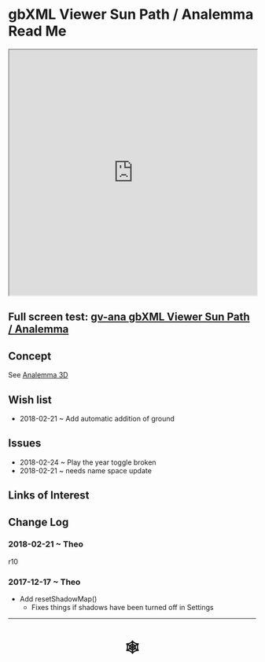 <span style=display:none; >[You are now in a GitHub source code view - click this link to view Read Me file as a web page](http://www.ladybug.tools/spider/index.html#gbxml-viewer/r10-4/gv-ana/README.md "View file as a web page." ) </span>

# gbXML Viewer Sun Path / Analemma Read Me


<iframe class=iframeReadMe src=http://www.ladybug.tools/spider/gbxml-viewer/r10-4/gv-ana/gv-ana.html width=100% height=500px >Iframes are not displayed on github.com</iframe>


## Full screen test: [gv-ana gbXML Viewer Sun Path / Analemma]( http://www.ladybug.tools/spider/gbxml-viewer/r10-4/gv-ana/gv-ana.html )




## Concept

See [Analemma 3D]( http://www.ladybug.tools/spider/index.html#analemma3d/README.md )


## Wish list

* 2018-02-21 ~ Add automatic addition of ground

## Issues

* 2018-02-24 ~ Play the year toggle broken
* 2018-02-21 ~ needs name space update


## Links of Interest



## Change Log


### 2018-02-21 ~ Theo

r10

### 2017-12-17 ~ Theo

* Add resetShadowMap()
	* Fixes things if shadows have been turned off in Settings


***


# <center title="hello!" ><a href=javascript:window.scrollTo(0,0); style=text-decoration:none; > &#x1f578; </a></center>



